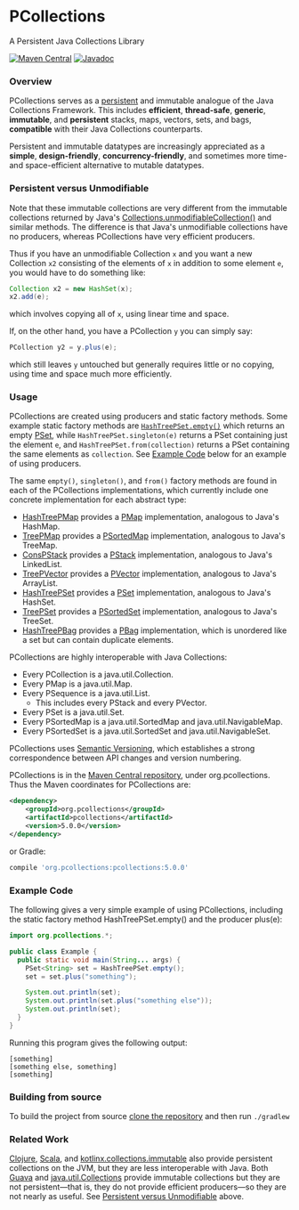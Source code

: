 # PCollections

A Persistent Java Collections Library

[![Maven Central](https://img.shields.io/maven-central/v/org.pcollections/pcollections.svg)](https://mvnrepository.com/artifact/org.pcollections/pcollections/latest)
[![Javadoc](https://www.javadoc.io/badge/org.pcollections/pcollections.svg)](https://javadoc.io/doc/org.pcollections/pcollections/latest/org.pcollections/org/pcollections/package-summary.html)

### Overview

PCollections serves as a [persistent](https://en.wikipedia.org/wiki/Persistent_data_structure) and immutable analogue of the Java Collections Framework. This includes **efficient**, **thread-safe**, **generic**, **immutable**, and **persistent** stacks, maps, vectors, sets, and bags, **compatible** with their Java Collections counterparts.

Persistent and immutable datatypes are increasingly appreciated as a **simple**, **design-friendly**, **concurrency-friendly**, and sometimes more time- and space-efficient alternative to mutable datatypes.

### Persistent versus Unmodifiable

Note that these immutable collections are very different from the immutable collections returned by Java's [Collections.unmodifiableCollection()](<https://docs.oracle.com/en/java/javase/18/docs/api/java.base/java/util/Collections.html#unmodifiableCollection(java.util.Collection)>) and similar methods. The difference is that Java's unmodifiable collections have no producers, whereas PCollections have very efficient producers.

Thus if you have an unmodifiable Collection `x` and you want a new Collection `x2` consisting of the elements of `x` in addition to some element `e`, you would have to do something like:

```Java
Collection x2 = new HashSet(x);
x2.add(e);
```

which involves copying all of `x`, using linear time and space.

If, on the other hand, you have a PCollection `y` you can simply say:

```Java
PCollection y2 = y.plus(e);
```

which still leaves `y` untouched but generally requires little or no copying, using time and space much more efficiently.

### Usage

PCollections are created using producers and static factory methods. Some example static factory methods are [`HashTreePSet.empty()`](<https://javadoc.io/doc/org.pcollections/pcollections/latest/org.pcollections/org/pcollections/HashTreePSet.html#empty()>) which returns an empty [PSet](https://javadoc.io/doc/org.pcollections/pcollections/latest/org.pcollections/org/pcollections/PSet.html), while `HashTreePSet.singleton(e)` returns a PSet containing just the element `e`, and `HashTreePSet.from(collection)` returns a PSet containing the same elements as `collection`. See [Example Code](#example-code) below for an example of using producers.

The same `empty()`, `singleton()`, and `from()` factory methods are found in each of the PCollections implementations, which currently include one concrete implementation for each abstract type:

- [HashTreePMap](https://javadoc.io/doc/org.pcollections/pcollections/latest/org.pcollections/org/pcollections/HashTreePMap.html) provides a [PMap](https://javadoc.io/doc/org.pcollections/pcollections/latest/org.pcollections/org/pcollections/PMap.html) implementation, analogous to Java's HashMap.
- [TreePMap](https://javadoc.io/doc/org.pcollections/pcollections/latest/org.pcollections/org/pcollections/TreePMap.html) provides a
  [PSortedMap](https://javadoc.io/doc/org.pcollections/pcollections/latest/org.pcollections/org/pcollections/PSortedMap.html) implementation,
  analogous to Java's TreeMap.
- [ConsPStack](https://javadoc.io/doc/org.pcollections/pcollections/latest/org.pcollections/org/pcollections/ConsPStack.html) provides a [PStack](https://javadoc.io/doc/org.pcollections/pcollections/latest/org.pcollections/org/pcollections/PStack.html) implementation, analogous to Java's LinkedList.
- [TreePVector](https://javadoc.io/doc/org.pcollections/pcollections/latest/org.pcollections/org/pcollections/TreePVector.html) provides a [PVector](https://javadoc.io/doc/org.pcollections/pcollections/latest/org.pcollections/org/pcollections/PVector.html) implementation, analogous to Java's ArrayList.
- [HashTreePSet](https://javadoc.io/doc/org.pcollections/pcollections/latest/org.pcollections/org/pcollections/HashTreePSet.html) provides a [PSet](https://javadoc.io/doc/org.pcollections/pcollections/latest/org.pcollections/org/pcollections/PSet.html) implementation, analogous to Java's HashSet.
- [TreePSet](https://javadoc.io/doc/org.pcollections/pcollections/latest/org.pcollections/org/pcollections/TreePSet.html) provides a
  [PSortedSet](https://javadoc.io/doc/org.pcollections/pcollections/latest/org.pcollections/org/pcollections/PSortedSet.html) implementation,
  analogous to Java's TreeSet.
- [HashTreePBag](https://javadoc.io/doc/org.pcollections/pcollections/latest/org.pcollections/org/pcollections/HashTreePBag.html) provides a [PBag](https://javadoc.io/doc/org.pcollections/pcollections/latest/org.pcollections/org/pcollections/PBag.html) implementation, which is unordered like a set but can contain duplicate elements.

PCollections are highly interoperable with Java Collections:

- Every PCollection is a java.util.Collection.
- Every PMap is a java.util.Map.
- Every PSequence is a java.util.List.
  - This includes every PStack and every PVector.
- Every PSet is a java.util.Set.
- Every PSortedMap is a java.util.SortedMap and java.util.NavigableMap.
- Every PSortedSet is a java.util.SortedSet and java.util.NavigableSet.

PCollections uses [Semantic Versioning](https://semver.org/), which establishes a strong correspondence between API changes and version numbering.

PCollections is in the [Maven Central repository](https://search.maven.org/search?q=g:org.pcollections), under org.pcollections. Thus the Maven coordinates for PCollections are:

```xml
<dependency>
    <groupId>org.pcollections</groupId>
    <artifactId>pcollections</artifactId>
    <version>5.0.0</version>
</dependency>
```

or Gradle:

```groovy
compile 'org.pcollections:pcollections:5.0.0'
```

### Example Code

The following gives a very simple example of using PCollections, including the static factory method HashTreePSet.empty() and the producer plus(e):

```Java
import org.pcollections.*;

public class Example {
  public static void main(String... args) {
    PSet<String> set = HashTreePSet.empty();
    set = set.plus("something");

    System.out.println(set);
    System.out.println(set.plus("something else"));
    System.out.println(set);
  }
}
```

Running this program gives the following output:

```
[something]
[something else, something]
[something]
```

### Building from source

To build the project from source [clone the repository](https://github.com/hrldcpr/pcollections) and then run `./gradlew`

### Related Work

[Clojure](https://clojure.org/reference/data_structures), [Scala](https://docs.scala-lang.org/overviews/collections-2.13/introduction.html), and [kotlinx.collections.immutable](https://github.com/Kotlin/kotlinx.collections.immutable) also provide persistent collections on the JVM, but they are less interoperable with Java. Both [Guava](https://guava.dev/releases/19.0/api/docs/com/google/common/collect/ImmutableCollection.html) and [java.util.Collections](<https://docs.oracle.com/en/java/javase/18/docs/api/java.base/java/util/Collections.html#unmodifiableCollection(java.util.Collection)>) provide immutable collections but they are not persistent—that is, they do not provide efficient producers—so they are not nearly as useful. See [Persistent versus Unmodifiable](#persistent-versus-unmodifiable) above.
